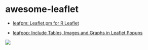 # awesome-leaflet

+ [leafpm: Leaflet.pm for R Leaflet](https://github.com/r-spatial/leafpm)

+ [leafpop: Include Tables, Images and Graphs in Leaflet Popups](https://github.com/r-spatial/leafpop)

![](https://github.com/r-spatial/leafpop/blob/master/man/figures/README-image.png)
